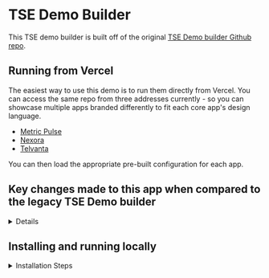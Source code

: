 # TSE Demo Builder

This TSE demo builder is built off of the original [TSE Demo builder Github repo](https://github.com/thoughtspot/ts-demo-builder).

## Running from Vercel

The easiest way to use this demo is to run them directly from Vercel. You can access the same repo from three addresses currently - so you can showcase multiple apps branded differently to fit each core app's design language.
* [Metric Pulse](https://metricpulse.vercel.app/)
* [Nexora](nexora-webapp.vercel.app)
* [Telvanta](https://telvanta.vercel.app/)

You can then load the appropriate pre-built configuration for each app.

## Key changes made to this app when compared to the legacy TSE Demo builder
<details>
### Branding
* Built a non-changeable home page simulating a marketing application. This home page dynamically picks up the user name in the app, and follows the app's main theme colors.
* The app take a portion of the app's icon to create a favicon on the Browser
* The app takes the app's name as the name of the tab in your browser

### Features
#### Spotter Embed
* The Spotter embed page fully follows the app's theme to look blended into the core app
* SpotterEmbed now shows working custom actions - note that many custom actions are hardcoded to be hidden directly from Spotter embed to avoid a large dropdown of strangely named custom actions.

#### Pre-built styles
* Can now inject CSS variables, logo, and string replacements right in the pre-built styles.
* Created three pre-built styles that fit the pre-built demo apps, and removed the other default styles from the legacy demo
</details>

## Installing and running locally

<details>
<summary>Installation Steps</summary>
To install locally you can either install using the Git command line (recommended) or downloading the files.

### Download files

#### Download with GIT

To install using `git` open Terminal or PowerShell and navigate to a folder where you want to install the demo builder.  Note that the demo builder will be installed into a child folder.

Now run the following command: `git clone https://github.com/nrentz-ts/ts-demo-builder-sept10.git`

You should see files download and then get a success message.

#### Download via ZIP file

Alternatively you can just download using the code button and selecting `Download ZIP`.  This will download a zip file.  Put the file into the folder where you want it and double click to extract the files.

### Installing dependencies

You should now have folder named either ts-demo-builder or ts-demo-builder-main.  `cd` into the folder.  

Run the following command: `npm install`

You should see dependencies getting installed.  You may see warning about dependencies or deprecations, but you can ignore those (usually).

### Create a .env file

To demo DAG capabilities, you need to create a .env file in the root directory and add the following:

`REACT_APP_GPT_API_KEY=<your key>`, where `<your key>` is a valid OpenAI key.  

### Starting the demo code

To start the server, from the root folder run `npm start`.  You will see messages, but then you should see a browser open to `http://localhost:3000`.
</details>